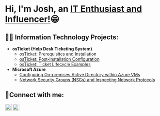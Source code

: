 <h1>Hi, I'm Josh, an <a href="https://www.linkedin.com/in/joshua-caines/">IT Enthusiast and Influencer!</a>😁</h1>

<h2>👨‍💻 Information Technology Projects:</h2>

- <b>osTicket (Help Desk Ticketing System)</b>
  - [osTicket: Prerequisites and Installation](https://github.com/jcaines512/osticket-prereqs)
  - [osTicket: Post-Installation Configuration](https://github.com/jcaines512/post-install-config)
  - [osTicket: Ticket Lifecycle Examples](https://github.com/jcaines512/ticket-lifecycle)
- <b>Microsoft Azure</b>
  - [Configuring On-premises Active Directory within Azure VMs](https://github.com/joshmadakorcc/configure-ad)
  - [Network Security Groups (NSGs) and Inspecting Network Protocols](https://github.com/joshmadakorcc/azure-network-protocols)

<h2>🤳Connect with me:</h2>


[<img align="left" alt="Josh | LinkedIn" width="22px" src="https://cdn.jsdelivr.net/npm/simple-icons@v3/icons/linkedin.svg" />][linkedin]
[<img align="left" alt="JoshMadakor | YouTube" width="22px" src="https://cdn.jsdelivr.net/npm/simple-icons@v3/icons/youtube.svg" />][youtube]

[linkedin]: https://www.linkedin.com/in/joshua-caines/
[youtube]: https://www.youtube.com/c/JoshuaCaines
